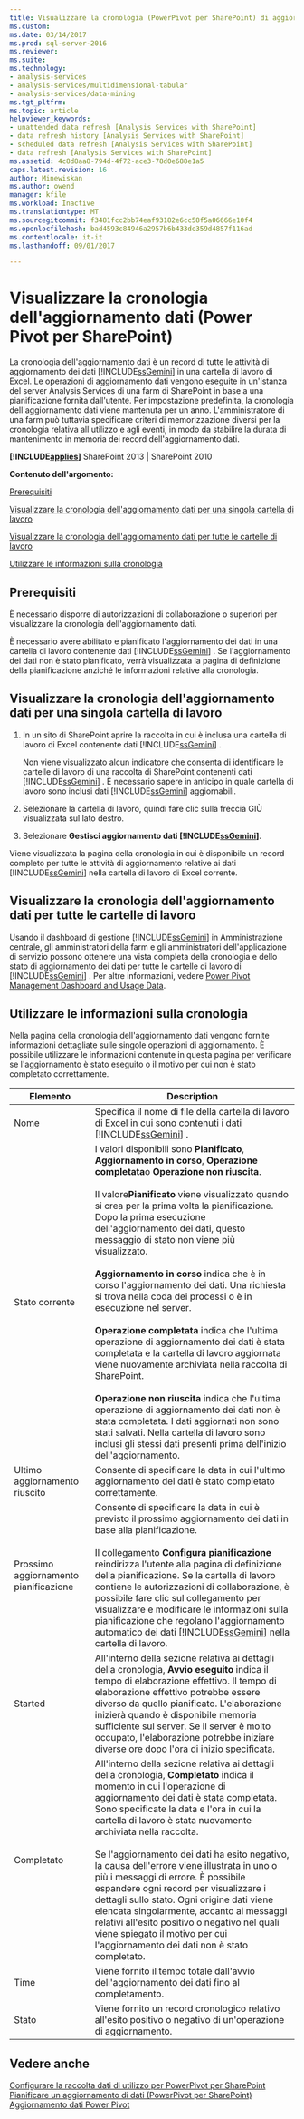 ```yaml
---
title: Visualizzare la cronologia (PowerPivot per SharePoint) di aggiornamento dati | Documenti Microsoft
ms.custom: 
ms.date: 03/14/2017
ms.prod: sql-server-2016
ms.reviewer: 
ms.suite: 
ms.technology:
- analysis-services
- analysis-services/multidimensional-tabular
- analysis-services/data-mining
ms.tgt_pltfrm: 
ms.topic: article
helpviewer_keywords:
- unattended data refresh [Analysis Services with SharePoint]
- data refresh history [Analysis Services with SharePoint]
- scheduled data refresh [Analysis Services with SharePoint]
- data refresh [Analysis Services with SharePoint]
ms.assetid: 4c8d8aa8-794d-4f72-ace3-78d0e688e1a5
caps.latest.revision: 16
author: Minewiskan
ms.author: owend
manager: kfile
ms.workload: Inactive
ms.translationtype: MT
ms.sourcegitcommit: f3481fcc2bb74eaf93182e6cc58f5a06666e10f4
ms.openlocfilehash: bad4593c84946a2957b6b433de359d4857f116ad
ms.contentlocale: it-it
ms.lasthandoff: 09/01/2017

---
```

# <a name="view-data-refresh-history-power-pivot-for-sharepoint"></a>Visualizzare la cronologia dell'aggiornamento dati (Power Pivot per SharePoint)
  La cronologia dell'aggiornamento dati è un record di tutte le attività di aggiornamento dei dati [!INCLUDE[ssGemini](../../includes/ssgemini-md.md)] in una cartella di lavoro di Excel. Le operazioni di aggiornamento dati vengono eseguite in un'istanza del server Analysis Services di una farm di SharePoint in base a una pianificazione fornita dall'utente. Per impostazione predefinita, la cronologia dell'aggiornamento dati viene mantenuta per un anno. L'amministratore di una farm può tuttavia specificare criteri di memorizzazione diversi per la cronologia relativa all'utilizzo e agli eventi, in modo da stabilire la durata di mantenimento in memoria dei record dell'aggiornamento dati.  
  
 **[!INCLUDE[applies](../../includes/applies-md.md)]**  SharePoint 2013 | SharePoint 2010  
  
 **Contenuto dell'argomento:**  
  
 [Prerequisiti](#prereq)  
  
 [Visualizzare la cronologia dell'aggiornamento dati per una singola cartella di lavoro](#viewhistory)  
  
 [Visualizzare la cronologia dell'aggiornamento dati per tutte le cartelle di lavoro](#viewITOps)  
  
 [Utilizzare le informazioni sulla cronologia](#pageelements)  
  
##  <a name="prereq"></a> Prerequisiti  
 È necessario disporre di autorizzazioni di collaborazione o superiori per visualizzare la cronologia dell'aggiornamento dati.  
  
 È necessario avere abilitato e pianificato l'aggiornamento dei dati in una cartella di lavoro contenente dati [!INCLUDE[ssGemini](../../includes/ssgemini-md.md)] . Se l'aggiornamento dei dati non è stato pianificato, verrà visualizzata la pagina di definizione della pianificazione anziché le informazioni relative alla cronologia.  
  
##  <a name="viewhistory"></a> Visualizzare la cronologia dell'aggiornamento dati per una singola cartella di lavoro  
  
1.  In un sito di SharePoint aprire la raccolta in cui è inclusa una cartella di lavoro di Excel contenente dati [!INCLUDE[ssGemini](../../includes/ssgemini-md.md)] .  
  
     Non viene visualizzato alcun indicatore che consenta di identificare le cartelle di lavoro di una raccolta di SharePoint contenenti dati [!INCLUDE[ssGemini](../../includes/ssgemini-md.md)] . È necessario sapere in anticipo in quale cartella di lavoro sono inclusi dati [!INCLUDE[ssGemini](../../includes/ssgemini-md.md)] aggiornabili.  
  
2.  Selezionare la cartella di lavoro, quindi fare clic sulla freccia GIÙ visualizzata sul lato destro.  
  
3.  Selezionare **Gestisci aggiornamento dati [!INCLUDE[ssGemini](../../includes/ssgemini-md.md)]**.  
  
 Viene visualizzata la pagina della cronologia in cui è disponibile un record completo per tutte le attività di aggiornamento relative ai dati [!INCLUDE[ssGemini](../../includes/ssgemini-md.md)] nella cartella di lavoro di Excel corrente.  
  
##  <a name="viewITOps"></a> Visualizzare la cronologia dell'aggiornamento dati per tutte le cartelle di lavoro  
 Usando il dashboard di gestione [!INCLUDE[ssGemini](../../includes/ssgemini-md.md)] in Amministrazione centrale, gli amministratori della farm e gli amministratori dell'applicazione di servizio possono ottenere una vista completa della cronologia e dello stato di aggiornamento dei dati per tutte le cartelle di lavoro di [!INCLUDE[ssGemini](../../includes/ssgemini-md.md)] . Per altre informazioni, vedere [Power Pivot Management Dashboard and Usage Data](../../analysis-services/power-pivot-sharepoint/power-pivot-management-dashboard-and-usage-data.md).  
  
##  <a name="pageelements"></a> Utilizzare le informazioni sulla cronologia  
 Nella pagina della cronologia dell'aggiornamento dati vengono fornite informazioni dettagliate sulle singole operazioni di aggiornamento. È possibile utilizzare le informazioni contenute in questa pagina per verificare se l'aggiornamento è stato eseguito o il motivo per cui non è stato completato correttamente.  
  
|Elemento|Description|  
|----------|-----------------|  
|Nome|Specifica il nome di file della cartella di lavoro di Excel in cui sono contenuti i dati [!INCLUDE[ssGemini](../../includes/ssgemini-md.md)] .|  
|Stato corrente|I valori disponibili sono **Pianificato**, **Aggiornamento in corso**, **Operazione completata**o **Operazione non riuscita**.<br /><br /> Il valore**Pianificato** viene visualizzato quando si crea per la prima volta la pianificazione. Dopo la prima esecuzione dell'aggiornamento dei dati, questo messaggio di stato non viene più visualizzato.<br /><br /> **Aggiornamento in corso** indica che è in corso l'aggiornamento dei dati. Una richiesta si trova nella coda dei processi o è in esecuzione nel server.<br /><br /> **Operazione completata** indica che l'ultima operazione di aggiornamento dei dati è stata completata e la cartella di lavoro aggiornata viene nuovamente archiviata nella raccolta di SharePoint.<br /><br /> **Operazione non riuscita** indica che l'ultima operazione di aggiornamento dei dati non è stata completata. I dati aggiornati non sono stati salvati. Nella cartella di lavoro sono inclusi gli stessi dati presenti prima dell'inizio dell'aggiornamento.|  
|Ultimo aggiornamento riuscito|Consente di specificare la data in cui l'ultimo aggiornamento dei dati è stato completato correttamente.|  
|Prossimo aggiornamento pianificazione|Consente di specificare la data in cui è previsto il prossimo aggiornamento dei dati in base alla pianificazione.<br /><br /> Il collegamento **Configura pianificazione** reindirizza l'utente alla pagina di definizione della pianificazione. Se la cartella di lavoro contiene le autorizzazioni di collaborazione, è possibile fare clic sul collegamento per visualizzare e modificare le informazioni sulla pianificazione che regolano l'aggiornamento automatico dei dati [!INCLUDE[ssGemini](../../includes/ssgemini-md.md)] nella cartella di lavoro.|  
|Started|All'interno della sezione relativa ai dettagli della cronologia, **Avvio eseguito** indica il tempo di elaborazione effettivo. Il tempo di elaborazione effettivo potrebbe essere diverso da quello pianificato. L'elaborazione inizierà quando è disponibile memoria sufficiente sul server. Se il server è molto occupato, l'elaborazione potrebbe iniziare diverse ore dopo l'ora di inizio specificata.|  
|Completato|All'interno della sezione relativa ai dettagli della cronologia, **Completato** indica il momento in cui l'operazione di aggiornamento dei dati è stata completata. Sono specificate la data e l'ora in cui la cartella di lavoro è stata nuovamente archiviata nella raccolta.<br /><br /> Se l'aggiornamento dei dati ha esito negativo, la causa dell'errore viene illustrata in uno o più i messaggi di errore. È possibile espandere ogni record per visualizzare i dettagli sullo stato. Ogni origine dati viene elencata singolarmente, accanto ai messaggi relativi all'esito positivo o negativo nel quali viene spiegato il motivo per cui l'aggiornamento dei dati non è stato completato.|  
|Time|Viene fornito il tempo totale dall'avvio dell'aggiornamento dei dati fino al completamento.|  
|Stato|Viene fornito un record cronologico relativo all'esito positivo o negativo di un'operazione di aggiornamento.|  
  
## <a name="see-also"></a>Vedere anche  
 [Configurare la raccolta dati di utilizzo per PowerPivot per SharePoint](../../analysis-services/power-pivot-sharepoint/configure-usage-data-collection-for-power-pivot-for-sharepoint.md)   
 [Pianificare un aggiornamento di dati (PowerPivot per SharePoint)](http://msdn.microsoft.com/en-us/8571208f-6aae-4058-83c6-9f916f5e2f9b)   
 [Aggiornamento dati Power Pivot](../../analysis-services/power-pivot-sharepoint/power-pivot-data-refresh.md)  
  
  

